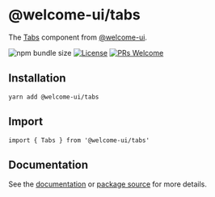 # @welcome-ui/tabs

The [Tabs](https://welcome-ui.com/components/tabs) component from [@welcome-ui](https://welcome-ui.com).

![npm bundle size](https://img.shields.io/bundlephobia/minzip/@welcome-ui/tabs) [![License](https://img.shields.io/npm/l/welcome-ui.svg)](https://github.com/WTTJ/welcome-ui/blob/main/LICENSE) [![PRs Welcome](https://img.shields.io/badge/PRs-welcome-mediumspringgreen.svg)](ttps://github.com/WTTJ/welcome-ui/blob/main/CONTRIBUTING.mdx)

## Installation

    yarn add @welcome-ui/tabs

## Import

    import { Tabs } from '@welcome-ui/tabs'

## Documentation

See the [documentation](https://welcome-ui.com/components/tabs) or [package source](https://github.com/WTTJ/welcome-ui/tree/main/packages/Tabs) for more details.

